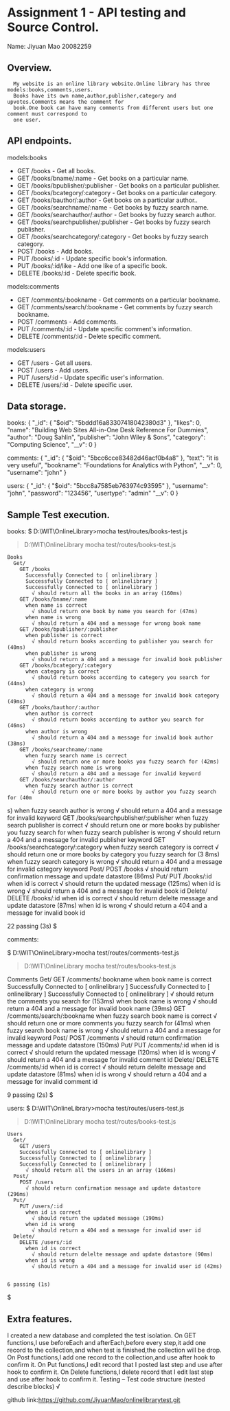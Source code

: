 # Assignment 1 - API testing and Source Control.

Name: Jiyuan Mao 20082259

## Overview.

      My website is an online library website.Online library has three models:books,comments,users.
      Books have its own name,author,publisher,category and upvotes.Comments means the comment for
      book.One book can have many comments from different users but one comment must correspond to
      one user.

## API endpoints.
 models:books
 + GET /books - Get all books.
 + GET /books/bname/:name - Get books on a particular name.
 + GET /books/bpublisher/:publisher - Get books on a particular publisher.
 + GET /books/bcategory/:category - Get books on a particular category.
 + GET /books/bauthor/:author - Get books on a particular author..
 + GET /books/searchname/:name - Get books by fuzzy search name.
 + GET /books/searchauthor/:author - Get books by fuzzy search author.
 + GET /books/searchpublisher/:publisher - Get books by fuzzy search publisher.
 + GET /books/searchcategory/:category - Get books by fuzzy search category.
 + POST /books - Add books.
 + PUT /books/:id - Update specific book's information.
 + PUT /books/:id/like - Add one like of a specific book.
 + DELETE /books/:id - Delete specific book.

models:comments
+ GET /comments/:bookname - Get comments on a particular bookname.
+ GET /comments/search/:bookname - Get comments by fuzzy search bookname.
+ POST /comments - Add comments.
+ PUT /comments/:id - Update specific comment's information.
+ DELETE /comments/:id - Delete specific comment.

models:users
+ GET /users - Get all users.
+ POST /users - Add users.
+ PUT /users/:id - Update specific user's information.
+ DELETE /users/:id - Delete specific user.


## Data storage.
books:
{
    "_id": {
        "$oid": "5bddd16a83307418042380d3"
    },
    "likes": 0,
    "name": "Building Web Sites All-in-One Desk Reference For Dummies",
    "author": "Doug Sahlin",
    "publisher": "John Wiley & Sons",
    "category": "Computing Science",
    "__v": 0
}

comments:
{
    "_id": {
        "$oid": "5bcc6cce83482d46acf0b4a8"
    },
    "text": "it is very useful",
    "bookname": "Foundations for Analytics with Python",
    "__v": 0,
    "username": "john"
}

users:
{
    "_id": {
        "$oid": "5bcc8a7585eb763974c93595"
    },
    "username": "john",
    "password": "123456",
    "usertype": "admin"
    "__v": 0
}

## Sample Test execution.
books:
  $ D:\WIT\OnlineLibrary>mocha test/routes/books-test.js


  > D:\WIT\OnlineLibrary
  > mocha test/routes/books-test.js

    Books
      Get/
        GET /books
          Successfully Connected to [ onlinelibrary ]
          Successfully Connected to [ onlinelibrary ]
          Successfully Connected to [ onlinelibrary ]
            √ should return all the books in an array (160ms)
        GET /books/bname/:name
          when name is correct
            √ should return one book by name you search for (47ms)
          when name is wrong
            √ should return a 404 and a message for wrong book name
        GET /books/bpublisher/:publisher
          when publisher is correct
            √ should return books according to publisher you search for (40ms)
          when publisher is wrong
            √ should return a 404 and a message for invalid book publisher
        GET /books/bcategory/:category
          when category is correct
            √ should return books according to category you search for (44ms)
          when category is wrong
            √ should return a 404 and a message for invalid book category (49ms)
        GET /books/bauthor/:author
          when author is correct
            √ should return books according to author you search for (46ms)
          when author is wrong
            √ should return a 404 and a message for invalid book author (38ms)
        GET /books/searchname/:name
          when fuzzy search name is correct
            √ should return one or more books you fuzzy search for (42ms)
          when fuzzy search name is wrong
            √ should return a 404 and a message for invalid keyword
        GET /books/searchauthor/:author
          when fuzzy search author is correct
            √ should return one or more books by author you fuzzy search for (40m
s)
          when fuzzy search author is wrong
            √ should return a 404 and a message for invalid keyword
        GET /books/searchpublisher/:publisher
          when fuzzy search publisher is correct
            √ should return one or more books by publisher you fuzzy search for
          when fuzzy search publisher is wrong
            √ should return a 404 and a message for invalid publisher keyword
        GET /books/searchcategory/:category
          when fuzzy search category is correct
            √ should return one or more books by category you fuzzy search for (3
8ms)
          when fuzzy search category is wrong
            √ should return a 404 and a message for invalid category keyword
      Post/
        POST /books
           √ should return confirmation message and update datastore (86ms)
      Put/
        PUT /books/:id
          when id is correct
            √ should return the updated message (125ms)
          when id is wrong
            √ should return a 404 and a message for invalid book id
      Delete/
        DELETE /books/:id
          when id is correct
            √ should return delelte message and update datastore (87ms)
          when id is wrong
            √ should return a 404 and a message for invalid book id


  22 passing (3s)
$

comments:

$ D:\WIT\OnlineLibrary>mocha test/routes/comments-test.js

  > D:\WIT\OnlineLibrary
  > mocha test/routes/books-test.js


  Comments
    Get/
      GET /comments/:bookname
        when book name is correct
        Successfully Connected to [ onlinelibrary ]
        Successfully Connected to [ onlinelibrary ]
        Successfully Connected to [ onlinelibrary ]
          √ should return the comments you search for (153ms)
        when book name is wrong
          √ should return a 404 and a message for invalid book name (39ms)
      GET /comments/search/:bookname
        when fuzzy search book name is correct
          √ should return one or more comments you fuzzy search for (41ms)
        when fuzzy search book name is wrong
          √ should return a 404 and a message for invalid keyword
    Post/
      POST /comments
        √ should return confirmation message and update datastore (150ms)
    Put/
      PUT /comments/:id
        when id is correct
          √ should return the updated message (120ms)
        when id is wrong
          √ should return a 404 and a message for invalid comment id
    Delete/
      DELETE /comments/:id
        when id is correct
          √ should return delelte message and update datastore (81ms)
        when id is wrong
          √ should return a 404 and a message for invalid comment id


  9 passing (2s)
$

  users:
$ D:\WIT\OnlineLibrary>mocha test/routes/users-test.js

  > D:\WIT\OnlineLibrary
  > mocha test/routes/books-test.js


    Users
      Get/
        GET /users
        Successfully Connected to [ onlinelibrary ]
        Successfully Connected to [ onlinelibrary ]
        Successfully Connected to [ onlinelibrary ]
          √ should return all the users in an array (166ms)
      Post/
        POST /users
          √ should return confirmation message and update datastore (296ms)
      Put/
        PUT /users/:id
          when id is correct
            √ should return the updated message (190ms)
          when id is wrong
            √ should return a 404 and a message for invalid user id
      Delete/
        DELETE /users/:id
          when id is correct
            √ should return delelte message and update datastore (90ms)
          when id is wrong
            √ should return a 404 and a message for invalid user id (42ms)


    6 passing (1s)
$

## Extra features.
I created a new database and completed the test isolation.
On GET functions,I use beforeEach and afterEach,before every step,it add one record to the collection,and when test is finished,the collection will be drop.
On Post functions,I add one record to the collection,and use after hook to confirm it.
On Put functions,I edit record that I posted last step and use after hook to confirm it.
On Delete functions,I delete record that I edit last step and use after hook to confirm it.
Testing – Test code structure (nested describe blocks) √

github link:https://github.com/JiyuanMao/onlinelibrarytest.git
